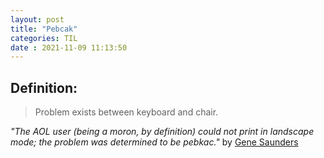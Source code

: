 ```yaml
---
layout: post
title: "Pebcak" 
categories: TIL
date : 2021-11-09 11:13:50
---
```


## Definition: 
> Problem exists between keyboard and chair.

*"The AOL user (being a moron, by definition) could not print in landscape mode; the problem was determined to be pebkac."*
by [Gene Saunders](https://www.urbandictionary.com/define.php?term=pebkac)